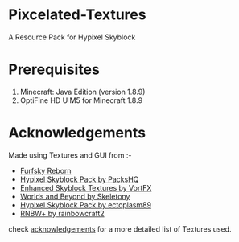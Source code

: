 # Pixcelated-Textures
A Resource Pack for Hypixel Skyblock

# Prerequisites
1. Minecraft: Java Edition (version 1.8.9)
2. OptiFine HD U M5 for Minecraft 1.8.9

# Acknowledgements
Made using Textures and GUI from :-

* [Furfsky Reborn](https://furfsky.net/)
* [Hypixel Skyblock Pack by PacksHQ](https://packshq.com/)
* [Enhanced Skyblock Textures by VortFX](https://hypixel.net/threads/enhanced-skyblock-textures-16x-animated.2549153/)
* [Worlds and Beyond by Skeletony](https://hypixel.net/threads/worlds-and-beyond-16x-crystal-hollows-update-version-1-5.3597207/)
* [Hypixel Skyblock Pack by ectoplasm89](https://hypixel.net/threads/ectoplasms-skyblock-resource-pack-completionists-update.2239953/)
* [RNBW+ by rainbowcraft2](https://hypixel.net/threads/rnbw-resource-pack-v0-2.3470904/)

check [acknowledgements]() for a more detailed list of Textures used.
